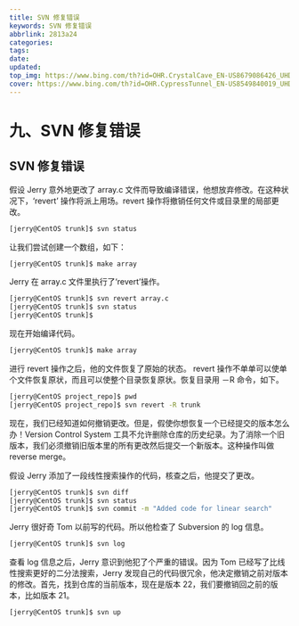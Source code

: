 ```yaml
---
title: SVN 修复错误
keywords: SVN 修复错误
abbrlink: 2813a24
categories: 
tags: 
date: 
updated: 
top_img: https://www.bing.com/th?id=OHR.CrystalCave_EN-US8679086426_UHD.jpg
cover: https://www.bing.com/th?id=OHR.CypressTunnel_EN-US8549840019_UHD.jpg
--- 
```

# 九、SVN 修复错误

## SVN 修复错误

假设 Jerry 意外地更改了 array.c 文件而导致编译错误，他想放弃修改。在这种状况下，‘revert’ 操作将派上用场。revert 操作将撤销任何文件或目录里的局部更改。

```sh
[jerry@CentOS trunk]$ svn status
```

让我们尝试创建一个数组，如下：

```sh
[jerry@CentOS trunk]$ make array
```

Jerry 在 array.c 文件里执行了‘revert’操作。

```sh
[jerry@CentOS trunk]$ svn revert array.c 
[jerry@CentOS trunk]$ svn status
[jerry@CentOS trunk]$
```

现在开始编译代码。

```sh
[jerry@CentOS trunk]$ make array
```

进行 revert 操作之后，他的文件恢复了原始的状态。 revert 操作不单单可以使单个文件恢复原状，而且可以使整个目录恢复原状。恢复目录用 －R 命令，如下。

```sh
[jerry@CentOS project_repo]$ pwd
[jerry@CentOS project_repo]$ svn revert -R trunk
```

现在，我们已经知道如何撤销更改。但是，假使你想恢复一个已经提交的版本怎么办！Version Control System 工具不允许删除仓库的历史纪录。为了消除一个旧版本，我们必须撤销旧版本里的所有更改然后提交一个新版本。这种操作叫做 reverse merge。

假设 Jerry 添加了一段线性搜索操作的代码，核查之后，他提交了更改。

```sh
[jerry@CentOS trunk]$ svn diff
[jerry@CentOS trunk]$ svn status
[jerry@CentOS trunk]$ svn commit -m "Added code for linear search"
```

Jerry 很好奇 Tom 以前写的代码。所以他检查了 Subversion 的 log 信息。

```sh
[jerry@CentOS trunk]$ svn log
```

查看 log 信息之后，Jerry 意识到他犯了个严重的错误。因为 Tom 已经写了比线性搜索更好的二分法搜索，Jerry 发现自己的代码很冗余，他决定撤销之前对版本的修改。首先，找到仓库的当前版本，现在是版本 22，我们要撤销回之前的版本，比如版本 21。

```sh
[jerry@CentOS trunk]$ svn up 
```